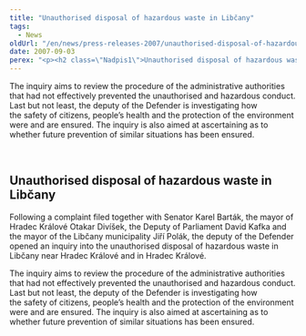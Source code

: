 ```yaml
---
title: "Unauthorised disposal of hazardous waste in Libčany"
tags:
  - News
oldUrl: "/en/news/press-releases-2007/unauthorised-disposal-of-hazardous-waste-in-libcany/"
date: 2007-09-03
perex: "<p><h2 class=\"Nadpis1\">Unauthorised disposal of hazardous waste in Libčany</h2> <p class=\"Normln-web\">Following a complaint filed together with Senator Karel Barták, the mayor of Hradec Králové Otakar Divíšek, the Deputy of Parliament David Kafka and the mayor of the Libčany municipality Jiří Polák, the deputy of the Defender opened an inquiry into the unauthorised disposal of hazardous waste in Libčany near Hradec Králové and in Hradec Králové.</p>"
---
```


<!-- imported from the old website -->

<p class="Normln-web">The inquiry aims to review the procedure of the administrative authorities that had not effectively prevented the unauthorised and hazardous conduct. Last but not least, the deputy of the Defender is investigating how the safety of citizens, people’s health and the protection of the environment were and are ensured. The inquiry is also aimed at ascertaining as to whether future prevention of similar situations has been ensured.</p>
<p class="Normln"> </p>
</p>
	
<h2 class="Nadpis1">Unauthorised disposal of hazardous waste in Libčany</h2>
<p class="Normln-web">Following a complaint filed together with Senator Karel Barták, the mayor of Hradec Králové Otakar Divíšek, the Deputy of Parliament David Kafka and the mayor of the Libčany municipality Jiří Polák, the deputy of the Defender opened an inquiry into the unauthorised disposal of hazardous waste in Libčany near Hradec Králové and in Hradec Králové.</p>
<p class="Normln-web">The inquiry aims to review the procedure of the administrative authorities that had not effectively prevented the unauthorised and hazardous conduct. Last but not least, the deputy of the Defender is investigating how the safety of citizens, people’s health and the protection of the environment were and are ensured. The inquiry is also aimed at ascertaining as to whether future prevention of similar situations has been ensured.</p>
<p class="Normln"> </p>
